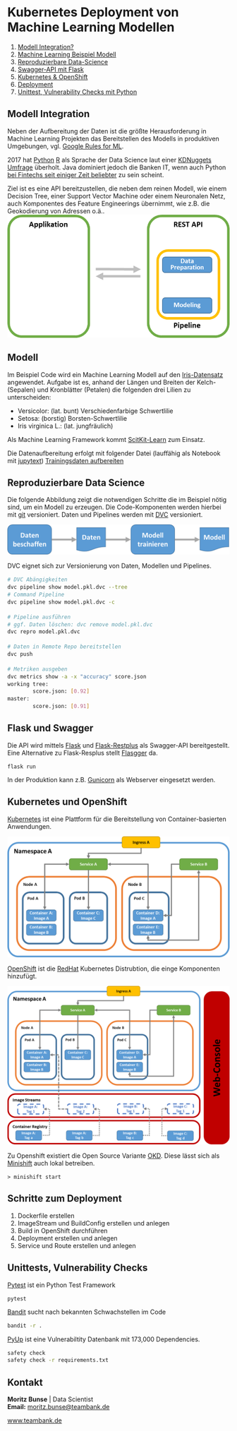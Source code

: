 # Kubernetes Deployment von Machine Learning Modellen

1. [Modell Integration?](#modell_integration)
2. [Machine Learning Beispiel Modell](#model)
3. [Reproduzierbare Data-Science](#repo_ds)
3. [Swagger-API mit Flask](#flask)
4. [Kubernetes & OpenShift](#kubernetes)
5. [Deployment](#deploy)
6. [Unittest, Vulnerability Checks mit Python](#checks)

## <a name="modell_integration">Modell Integration</a>
Neben der Aufbereitung der Daten ist die größte Herausforderung in Machine Learning Projekten das Bereitstellen des Modells in produktiven Umgebungen, vgl. [Google Rules for ML](https://developers.google.com/machine-learning/guides/rules-of-ml/).

2017 hat [Python](https://www.python.org/) [R](https://www.r-project.org/) als Sprache der Data Science laut einer [KDNuggets Umfrage](https://www.kdnuggets.com/2017/08/python-overtakes-r-leader-analytics-data-science.html) überholt. 
Java dominiert jedoch die Banken IT, wenn auch Python [bei Fintechs seit einiger Zeit beliebter](https://blog.hackerrank.com/emerging-languages-still-overshadowed-by-incumbents-java-python-in-coding-interviews/) zu sein scheint.

Ziel ist es eine API bereitzustellen, die neben dem reinen Modell, wie einem Decision Tree, einer Support Vector Machine oder einem Neuronalen Netz, auch Komponentes des Feature Engineerings übernimmt, wie z.B. die Geokodierung von Adressen o.ä..
![Pipeline API](images/Pipeline_API.png)

## <a name="model">Modell</a>

Im Beispiel Code wird ein Machine Learning Modell auf den [Iris-Datensatz](https://en.wikipedia.org/wiki/Iris_flower_data_set) angewendet. Aufgabe ist es, anhand der Längen und Breiten der Kelch- (Sepalen) und Kronblätter (Petalen) die folgenden drei Lilien zu unterscheiden:
* Versicolor: (lat. bunt) Verschiedenfarbige Schwertlilie
* Setosa: (borstig) Borsten-Schwertlilie 
* Iris virginica L.: (lat. jungfräulich) 

Als Machine Learning Framework kommt [ScitKit-Learn](https://scikit-learn.org/stable/) zum Einsatz.

Die Datenaufbereitung erfolgt mit folgender Datei (lauffähig als Notebook mit [jupytext](https://github.com/mwouts/jupytext)) 
[Trainingsdaten aufbereiten](notebooks/Trainingsdaten_aufbereiten.py)


## <a name="repo_ds">Reproduzierbare Data Science</a>
Die folgende Abbildung zeigt die notwendigen Schritte die im Beispiel nötig sind, um ein Modell zu erzeugen. Die Code-Komponenten werden hierbei mit [git](https://git-scm.com/) versioniert. Daten und Pipelines werden mit [DVC](https://dvc.org) versioniert.

![](images/Modell_Process.png)


DVC eignet sich zur Versionierung von Daten, Modellen und Pipelines.

```bash
# DVC Abängigkeiten
dvc pipeline show model.pkl.dvc --tree
# Command Pipeline
dvc pipeline show model.pkl.dvc -c

# Pipeline ausführen
# ggf. Daten löschen: dvc remove model.pkl.dvc
dvc repro model.pkl.dvc

# Daten in Remote Repo bereitstellen
dvc push

# Metriken ausgeben
dvc metrics show -a -x "accuracy" score.json
working tree:
        score.json: [0.92]
master:
        score.json: [0.91]
```

## <a name="flask">Flask und Swagger</a>

Die API wird mittels [Flask](https://palletsprojects.com/p/flask/) und [Flask-Restplus](https://flask-restplus.readthedocs.io/en/stable/) als Swagger-API bereitgestellt. Eine Alternative zu Flask-Resplus stellt [Flasgger](https://github.com/rochacbruno/flasgger) da.

```
flask run
```

In der Produktion kann z.B. [Gunicorn](https://gunicorn.org/) als Webserver eingesetzt werden.

## <a name="kubernetes">Kubernetes und OpenShift</a>

[Kubernetes](https://kubernetes.io/) ist eine Plattform für die Bereitstellung von Container-basierten Anwendungen. 

![Kubernetes Komponenten](images/Kubernetes_Components.png)

[OpenShift](https://www.openshift.com/) ist die [RedHat](https://www.redhat.com/de) Kubernetes Distrubtion, die einge Komponenten hinzufügt.

![OpenShift Komponenten](images/Kubernetes_Components_Openshift.png)

Zu Openshift existiert die Open Source Variante [OKD](https://www.okd.io/). Diese lässt sich als [Minishift](https://docs.okd.io/latest/minishift/getting-started/installing.html) auch lokal betreiben.

```
> minishift start
```

## <a name="deploy">Schritte zum Deployment</a>

1. Dockerfile erstellen
2. ImageStream und BuildConfig erstellen und anlegen
3. Build in OpenShift durchführen
4. Deployment erstellen und anlegen
5. Service und Route erstellen und anlegen

## <a name="checks">Unittests, Vulnerability Checks</a>

[Pytest](https://docs.pytest.org/en/latest/) ist ein Python Test Framework
```
pytest
```

[Bandit](https://bandit.readthedocs.io/en/latest/) sucht nach bekannten Schwachstellen im Code
```bash
bandit -r .
```

[PyUp](https://pyup.io/) ist eine Vulnerabiltity Datenbank mit 173,000 Dependencies.

```bash
safety check
safety check -r requirements.txt
```

## Kontakt

**Moritz Bunse** | Data Scientist <br>
**Email:** moritz.bunse@teambank.de <br>

www.teambank.de

